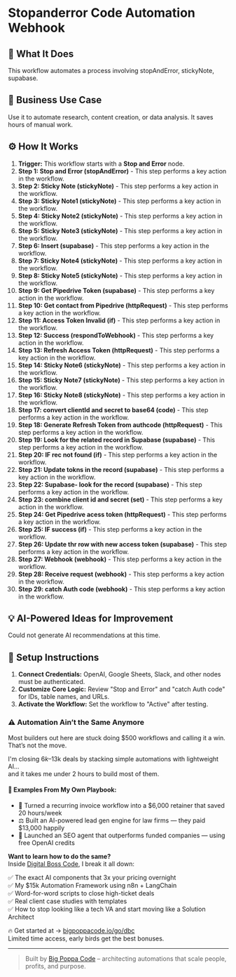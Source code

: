 # Stopanderror Code Automation Webhook

## 🚀 What It Does
This workflow automates a process involving stopAndError, stickyNote, supabase.

## 💼 Business Use Case
Use it to automate research, content creation, or data analysis. It saves hours of manual work.

## ⚙️ How It Works
1.  **Trigger:** This workflow starts with a **Stop and Error** node.
2. **Step 1: Stop and Error (stopAndError)** - This step performs a key action in the workflow.
3. **Step 2: Sticky Note (stickyNote)** - This step performs a key action in the workflow.
4. **Step 3: Sticky Note1 (stickyNote)** - This step performs a key action in the workflow.
5. **Step 4: Sticky Note2 (stickyNote)** - This step performs a key action in the workflow.
6. **Step 5: Sticky Note3 (stickyNote)** - This step performs a key action in the workflow.
7. **Step 6: Insert (supabase)** - This step performs a key action in the workflow.
8. **Step 7: Sticky Note4 (stickyNote)** - This step performs a key action in the workflow.
9. **Step 8: Sticky Note5 (stickyNote)** - This step performs a key action in the workflow.
10. **Step 9: Get Pipedrive Token (supabase)** - This step performs a key action in the workflow.
11. **Step 10: Get contact from Pipedrive (httpRequest)** - This step performs a key action in the workflow.
12. **Step 11: Access Token Invalid (if)** - This step performs a key action in the workflow.
13. **Step 12: Success (respondToWebhook)** - This step performs a key action in the workflow.
14. **Step 13: Refresh Access Token (httpRequest)** - This step performs a key action in the workflow.
15. **Step 14: Sticky Note6 (stickyNote)** - This step performs a key action in the workflow.
16. **Step 15: Sticky Note7 (stickyNote)** - This step performs a key action in the workflow.
17. **Step 16: Sticky Note8 (stickyNote)** - This step performs a key action in the workflow.
18. **Step 17: convert clientId and secret to base64 (code)** - This step performs a key action in the workflow.
19. **Step 18: Generate Refresh Token from authcode (httpRequest)** - This step performs a key action in the workflow.
20. **Step 19: Look for the related record in Supabase (supabase)** - This step performs a key action in the workflow.
21. **Step 20: IF rec not found (if)** - This step performs a key action in the workflow.
22. **Step 21: Update tokns in the record (supabase)** - This step performs a key action in the workflow.
23. **Step 22: Supabase- look for the record (supabase)** - This step performs a key action in the workflow.
24. **Step 23: combine client id and secret (set)** - This step performs a key action in the workflow.
25. **Step 24: Get Pipedrive acess token (httpRequest)** - This step performs a key action in the workflow.
26. **Step 25: IF success (if)** - This step performs a key action in the workflow.
27. **Step 26: Update thr row with new access token (supabase)** - This step performs a key action in the workflow.
28. **Step 27: Webhook (webhook)** - This step performs a key action in the workflow.
29. **Step 28: Receive request (webhook)** - This step performs a key action in the workflow.
30. **Step 29: catch Auth code (webhook)** - This step performs a key action in the workflow.

## 💡 AI-Powered Ideas for Improvement
Could not generate AI recommendations at this time.

## 🔧 Setup Instructions
1. **Connect Credentials:** OpenAI, Google Sheets, Slack, and other nodes must be authenticated.
2. **Customize Core Logic:** Review "Stop and Error" and "catch Auth code" for IDs, table names, and URLs.
3. **Activate the Workflow:** Set the workflow to "Active" after testing.

### ⚠️ Automation Ain’t the Same Anymore

Most builders out here are stuck doing $500 workflows and calling it a win.  
That’s not the move.  

I'm closing $6k–$13k deals by stacking simple automations with lightweight AI...  
and it takes me under 2 hours to build most of them.

#### 🧠 Examples From My Own Playbook:
- 🔁 Turned a recurring invoice workflow into a $6,000 retainer that saved 20 hours/week  
- ⚖️ Built an AI-powered lead gen engine for law firms — they paid $13,000 happily  
- 🚀 Launched an SEO agent that outperforms funded companies — using free OpenAI credits  

**Want to learn how to do the same?**  
Inside [Digital Boss Code](https://bigpoppacode.io/go/dbc), I break it all down:

✅ The exact AI components that 3x your pricing overnight  
✅ My $15k Automation Framework using n8n + LangChain  
✅ Word-for-word scripts to close high-ticket deals  
✅ Real client case studies with templates  
✅ How to stop looking like a tech VA and start moving like a Solution Architect  

🔥 Get started at → [bigpoppacode.io/go/dbc](https://bigpoppacode.io/go/dbc)  
Limited time access, early birds get the best bonuses.

---
> Built by [Big Poppa Code](https://bigpoppacode.io) – architecting automations that scale people, profits, and purpose.
